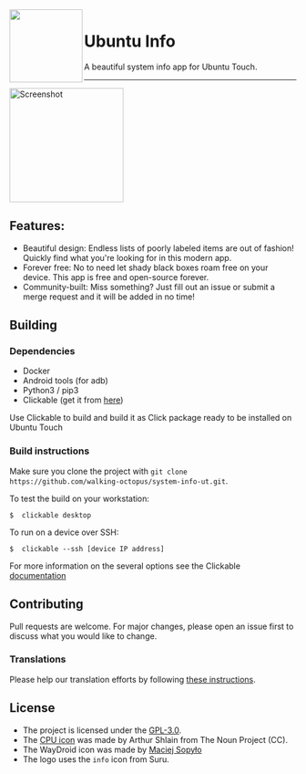 <img height="128" src="./assets/logo.png" align="left"/>

# Ubuntu Info

A beautiful system info app for Ubuntu Touch.
_________________________________

<img src="https://open-store.io/screenshots/system-info.walking-octopus-screenshot-4ff4fa94-9a16-4ad4-9e1a-ee12fd8618ce.png" alt="Screenshot" width="200" />

## Features:
 - Beautiful design: Endless lists of poorly labeled items are out of fashion! Quickly find what you're looking for in this modern app.
 - Forever free: No to need let shady black boxes roam free on your device. This app is free and open-source forever.
 - Community-built: Miss something? Just fill out an issue or submit a merge request and it will be added in no time!

## Building 

### Dependencies
- Docker
- Android tools (for adb)
- Python3 / pip3
- Clickable (get it from [here](https://clickable-ut.dev/en/latest/index.html))

Use Clickable to build and build it as Click package ready to be installed on Ubuntu Touch

### Build instructions
Make sure you clone the project with
`git clone https://github.com/walking-octopus/system-info-ut.git`.

To test the build on your workstation:
```
$  clickable desktop
```

To run on a device over SSH:
```
$  clickable --ssh [device IP address]
```

For more information on the several options see the Clickable [documentation](https://clickable-ut.dev/en/latest/index.html)

## Contributing
Pull requests are welcome. For major changes, please open an issue first to discuss what you would like to change.

### Translations
Please help our translation efforts by following [these instructions](https://github.com/walking-octopus/system-info-ut/tree/main/po/README.md).

## License
 - The project is licensed under the [GPL-3.0](https://opensource.org/licenses/GPL-3.0).
 - The [CPU icon](https://thenounproject.com/icon/cpu-156717/) was made by Arthur Shlain from The Noun Project (CC).
 - The WayDroid icon was made by [Maciej Sopyło](https://github.com/maciek134)
 - The logo uses the `info` icon from Suru.
